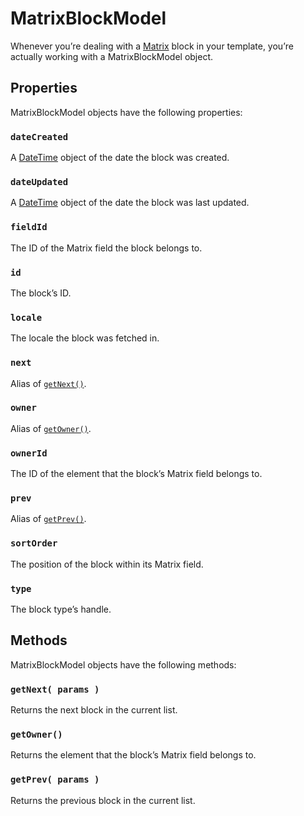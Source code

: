MatrixBlockModel
=================

Whenever you’re dealing with a [Matrix](/en/matrix-fields.md) block in your template, you’re actually working with a MatrixBlockModel object.

## Properties

MatrixBlockModel objects have the following properties:

### `dateCreated`

A [DateTime](/en/templating/variables/datetime.md) object of the date the block was created.

### `dateUpdated`

A [DateTime](/en/templating/variables/datetime.md) object of the date the block was last updated.

### `fieldId`

The ID of the Matrix field the block belongs to.

### `id`

The block’s ID.

### `locale`

The locale the block was fetched in.

### `next`

Alias of [`getNext()`](#getNext).

### `owner`

Alias of [`getOwner()`](#getOwner).

### `ownerId`

The ID of the element that the block’s Matrix field belongs to.

### `prev`

Alias of [`getPrev()`](#getPrev).

### `sortOrder`

The position of the block within its Matrix field.

### `type`

The block type’s handle.


## Methods

MatrixBlockModel objects have the following methods:

### `getNext( params )`

Returns the next block in the current list.

### `getOwner()`

Returns the element that the block’s Matrix field belongs to.

### `getPrev( params )`

Returns the previous block in the current list.